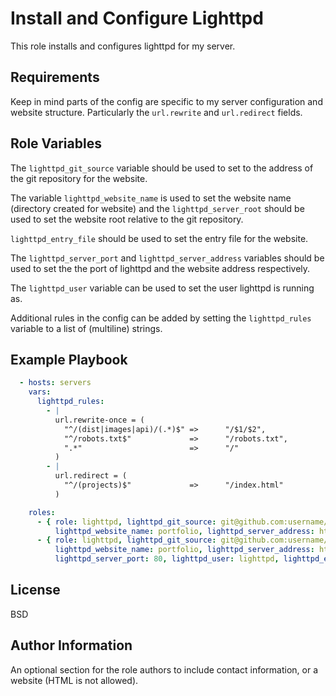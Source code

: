 Install and Configure Lighttpd
=========

This role installs and configures lighttpd for my server.

Requirements
--------------

Keep in mind parts of the config are specific to my server configuration and website structure. Particularly the ```url.rewrite``` and ```url.redirect``` fields.

Role Variables
--------------

The ```lighttpd_git_source``` variable should be used to set to the address of the git repository for the website.

The variable ```lighttpd_website_name``` is used to set the website name (directory created for website) and the ```lighttpd_server_root``` should be used to set the website root relative to the git repository.

```lighttpd_entry_file``` should be used to set the entry file for the website.

The ```lighttpd_server_port``` and ```lighttpd_server_address``` variables should be used to set the the port of lighttpd and the website address respectively.

The ```lighttpd_user``` variable can be used to set the user lighttpd is running as.

Additional rules in the config can be added by setting the ```lighttpd_rules``` variable to a list of (multiline) strings.

Example Playbook
----------------

```yaml
  - hosts: servers
    vars:
      lighttpd_rules:
        - |
          url.rewrite-once = (
            "^/(dist|images|api)/(.*)$" =>      "/$1/$2",
            "^/robots.txt$"             =>      "/robots.txt",
            ".*"                        =>      "/"
          )
        - |
          url.redirect = (
            "^/(projects)$"             =>      "/index.html"
          )

    roles:
      - { role: lighttpd, lighttpd_git_source: git@github.com:username/repo.git,
          lighttpd_website_name: portfolio, lighttpd_server_address: https://mywebsite.com }
      - { role: lighttpd, lighttpd_git_source: git@github.com:username/repo.git,
          lighttpd_website_name: portfolio, lighttpd_server_address: https://mywebsite.com,
          lighttpd_server_port: 80, lighttpd_user: lighttpd, lighttpd_entry_file: index.html, lighttpd_server_root: public }
```

License
-------

BSD

Author Information
------------------

An optional section for the role authors to include contact information, or a website (HTML is not allowed).
